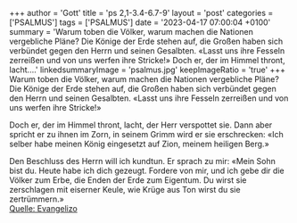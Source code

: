 +++
author = 'Gott'
title = 'ps 2,1-3.4-6.7-9'
layout = 'post'
categories = ['PSALMUS']
tags = ['PSALMUS']
date = '2023-04-17 07:00:04 +0100'
summary = 'Warum toben die Völker, warum machen die Nationen vergebliche Pläne? Die Könige der Erde stehen auf, die Großen haben sich verbündet gegen den Herrn und seinen Gesalbten. «Lasst uns ihre Fesseln zerreißen und von uns werfen ihre Stricke!»  Doch er, der im Himmel thront, lacht....'
linkedsummaryImage = 'psalmus.jpg'
keepImageRatio = 'true'
+++
Warum toben die Völker,
warum machen die Nationen vergebliche Pläne?
Die Könige der Erde stehen auf,
die Großen haben sich verbündet
gegen den Herrn und seinen Gesalbten.
«Lasst uns ihre Fesseln zerreißen
und von uns werfen ihre Stricke!»

Doch er, der im Himmel thront, lacht,
der Herr verspottet sie.<!--more-->
Dann aber spricht er zu ihnen im Zorn,
in seinem Grimm wird er sie erschrecken:
«Ich selber habe meinen König eingesetzt
auf Zion, meinem heiligen Berg.»

Den Beschluss des Herrn will ich kundtun.
Er sprach zu mir: «Mein Sohn bist du.
Heute habe ich dich gezeugt.
Fordere von mir, und ich gebe dir die Völker zum Erbe,
die Enden der Erde zum Eigentum.
Du wirst sie zerschlagen mit eiserner Keule,
wie Krüge aus Ton wirst du sie zertrümmern.»<br> [Quelle: Evangelizo](https://evangeliumtagfuertag.org/DE/gospel)